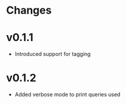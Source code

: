 # Changes

# v0.1.1
- Introduced support for tagging

# v0.1.2
- Added verbose mode to print queries used